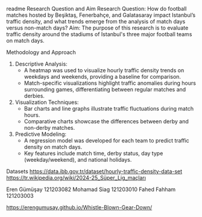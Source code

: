 readme
Research Question and Aim
Research Question: How do football matches hosted by Beşiktaş, Fenerbahçe, and Galatasaray impact Istanbul’s traffic density, and what trends emerge from the analysis of match days versus non-match days?
Aim: The purpose of this research is to evaluate traffic density around the stadiums of Istanbul's three major football teams on match days.

Methodology and Approach
1. Descriptive Analysis:
    * A heatmap was used to visualize hourly traffic density trends on weekdays and weekends, providing a baseline for comparison.
    * Match-specific visualizations highlight traffic anomalies during hours surrounding games, differentiating between regular matches and derbies.
2. Visualization Techniques:
    * Bar charts and line graphs illustrate traffic fluctuations during match hours.
    * Comparative charts showcase the differences between derby and non-derby matches.
3. Predictive Modeling:
    * A regression model was developed for each team to predict traffic density on match days.
    * Key features include match time, derby status, day type (weekday/weekend), and national holidays.

Datasets
https://data.ibb.gov.tr/dataset/hourly-traffic-density-data-set
https://tr.wikipedia.org/wiki/2024-25_Süper_Lig_maçları

Eren Gümüşay 121203082
Mohamad Siag 121203010
Fahed Fahham 121203003
 
https://erengumusay.github.io/Whistle-Blown-Gear-Down/
